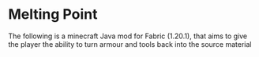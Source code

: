 # Melting Point

The following is a minecraft Java mod for Fabric (1.20.1),
that aims to give the player the ability to turn armour and tools back into the source material